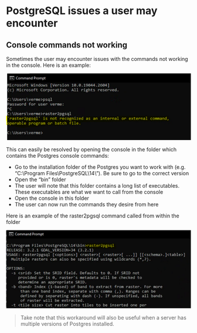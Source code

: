 # PostgreSQL issues a user may encounter

## Console commands not working

Sometimes the user may encounter issues with the commands not working in the console. Here is an example:

![Issue commands](img/issue-commands.png)

This can easily be resolved by opening the console in the folder which contains the Postgres console commands:
- Go to the installation folder of the Postgres you want to work with (e.g. “C:\Program Files\PostgreSQL\14\”). Be sure to go to the correct version
- Open the “bin” folder
- The user will note that this folder contains a long list of executables. These executables are what we want to call from the console
- Open the console in this folder
- The user can now run the commands they desire from here

Here is an example of the raster2pgsql command called from within the folder

![Issue commands working](img/issue-commands-working.png)

> Take note that this workaround will also be useful when a server has multiple versions of Postgres installed.
